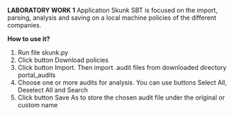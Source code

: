 **LABORATORY WORK 1**
Application Skunk SBT is focused on the import, parsing, analysis and saving on a local machine policies of the different companies. 

**How to use it?**
1. Run file skunk.py
2. Click button Download policies
3. Click button Import. Then import .audit files from downloaded directory portal_audits
4. Choose one or more audits for analysis. You can use buttons Select All, Deselect All and Search
5. Click button Save As to store the chosen audit file under the original or custom name
